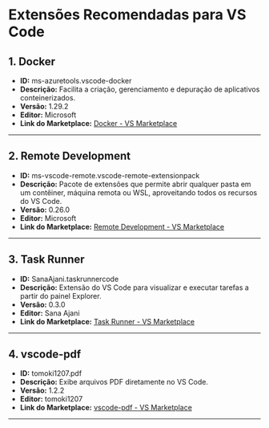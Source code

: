 # Extensões Recomendadas para VS Code

## 1. **Docker**
- **ID:** ms-azuretools.vscode-docker
- **Descrição:** Facilita a criação, gerenciamento e depuração de aplicativos conteinerizados.
- **Versão:** 1.29.2
- **Editor:** Microsoft
- **Link do Marketplace:** [Docker - VS Marketplace](https://marketplace.visualstudio.com/items?itemName=ms-azuretools.vscode-docker)

---

## 2. **Remote Development**
- **ID:** ms-vscode-remote.vscode-remote-extensionpack
- **Descrição:** Pacote de extensões que permite abrir qualquer pasta em um contêiner, máquina remota ou WSL, aproveitando todos os recursos do VS Code.
- **Versão:** 0.26.0
- **Editor:** Microsoft
- **Link do Marketplace:** [Remote Development - VS Marketplace](https://marketplace.visualstudio.com/items?itemName=ms-vscode-remote.vscode-remote-extensionpack)

---

## 3. **Task Runner**
- **ID:** SanaAjani.taskrunnercode
- **Descrição:** Extensão do VS Code para visualizar e executar tarefas a partir do painel Explorer.
- **Versão:** 0.3.0
- **Editor:** Sana Ajani
- **Link do Marketplace:** [Task Runner - VS Marketplace](https://marketplace.visualstudio.com/items?itemName=SanaAjani.taskrunnercode)

---

## 4. **vscode-pdf**
- **ID:** tomoki1207.pdf
- **Descrição:** Exibe arquivos PDF diretamente no VS Code.
- **Versão:** 1.2.2
- **Editor:** tomoki1207
- **Link do Marketplace:** [vscode-pdf - VS Marketplace](https://marketplace.visualstudio.com/items?itemName=tomoki1207.pdf)

---
